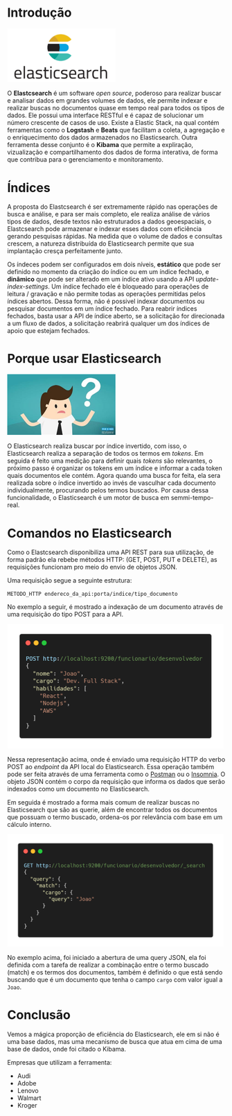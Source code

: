 # Introdução

<img src="img/elasticsearch.jpg" width="250">

O **Elastcsearch** é um software *open source*, poderoso para realizar buscar e analisar dados em grandes
volumes de dados, ele permite indexar e realizar buscas no documentos quase em tempo real para todos
os tipos de dados. Ele possui uma interface RESTful e é capaz de solucionar um número crescente de casos de uso. Existe a Elastic
Stack, na qual contém ferramentas como o **Logstash** e **Beats** que facilitam a coleta, a agregação e o
enriquecimento dos dados armazenados no Elasticsearch. Outra ferramenta desse conjunto é o **Kibama** que
permite a expliração, vizualização e compartilhamento dos dados de forma interativa, de forma que contribua
para o gerenciamento e monitoramento.

# Índices
A proposta do Elastcsearch é ser extremamente rápido nas operações de busca e análise, e para ser mais
completo, ele realiza análise de vários tipos de dados, desde textos não estruturados a dados geoespaciais,
o Elastcsearch pode armazenar e indexar esses dados com eficiência gerando pesquisas rápidas. Na medida
que o volume de dados e consultas crescem, a natureza distribuída do Elasticsearch permite que sua
implantação cresça perfeitamente junto.

Os índeces podem ser configurados em dois níveis, **estático** que pode ser definido no momento da criação
do índice ou em um índice fechado, e **dinâmico** que pode ser alterado em um índice ativo usando a API
*update-index-settings*. Um índice fechado ele é bloqueado para operações de leitura / gravação e não permite
todas as operações permitidas pelos índices abertos. Dessa forma, não é possivel indexar documentos ou pesquisar
documentos em um índice fechado. Para reabrir índices fechados, basta usar a API de índice aberto, se a solicitação
for direcionada a um fluxo de dados, a solicitação reabrirá qualquer um dos índices de apoio que estejam fechados.

# Porque usar Elasticsearch

<img src="img/pq.jpg" width="250">

O Elasticsearch realiza buscar por índice invertido, com isso, o Elasticsearch realiza a separação de todos
os termos em *tokens*. Em seguida é feito uma medição para definir quais *tokens* são relevantes, o próximo
passo é organizar os tokens em um índice e informar a cada token quais documentos ele contém. Agora quando uma
busca for feita, ela sera realizada sobre o índice invertido ao invés de vasculhar cada documento individualmente,
procurando pelos termos buscados. Por causa dessa funcionalidade, o Elasticsearch é um motor de busca em semmi-tempo-real.

# Comandos no Elasticsearch
Como o Elastcsearch disponibiliza uma API REST para sua utilização, de forma padrão ela rebebe métodos
HTTP: (GET, POST, PUT e DELETE), as requisições funcionam pro meio do envio de objetos JSON.

Uma requisição segue a seguinte estrutura:
```
METODO_HTTP endereco_da_api:porta/indice/tipo_documento
```

No exemplo a seguir, é mostrado a indexação de um documento através de uma requisição do tipo POST
para a API.

<img src="img/elasticsearch-post.png" width="500">

Nessa representação acima, onde é enviado uma requisição HTTP do verbo POST ao *endpoint* da API
local do Elasticsearch. Essa operação também pode ser feita através de uma ferramenta como o
[Postman](https://www.postman.com/) ou o [Insomnia](https://insomnia.rest/). O objeto JSON contém
o corpo da requisição que informa os dados que serão indexados como um documento no Elasticsearch.

Em seguida é mostrado a forma mais comum de realizar buscas no Elasticsearch que são as querie, além
de encontrar todos os documentos que possuam o termo buscado, ordena-os por relevância com base em
um cálculo interno.

<img src="img/elasticsearch-get.png" width="500">

No exemplo acima, foi iniciado a abertura de uma query JSON, ela foi definida com a tarefa de realizar
a combinação entre o termo buscado (match) e os termos dos documentos, também é definido o que
está sendo buscando que é um documento que tenha o campo `cargo` com valor igual a `Joao`.

# Conclusão
Vemos a mágica proporção de eficiência do Elasticsearch, ele em si não é uma base dados, mas uma
mecanismo de busca que atua em cima de uma base de dados, onde foi citado o Kibama.

Empresas que utilizam a ferramenta:
  * Audi
  * Adobe
  * Lenovo
  * Walmart
  * Kroger
